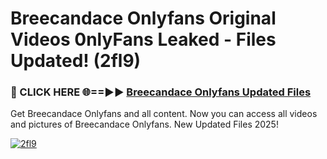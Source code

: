# Breecandace Onlyfans Original Videos 0nlyFans Leaked - Files Updated! (2fl9)

<h3>🔴 CLICK HERE 🌐==►► <a href="https://tinyurl.com/ehrbuxhb" rel="nofollow">Breecandace Onlyfans Updated Files</a></h3>

Get Breecandace Onlyfans and all content. Now you can access all videos and pictures of Breecandace Onlyfans. New Updated Files 2025!

[![2fl9](https://i.imgur.com/lVYEuWS.gif)](https://tinyurl.com/ehrbuxhb)

